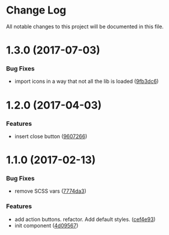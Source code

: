 # Change Log

All notable changes to this project will be documented in this file.

<a name="1.3.0"></a>
# 1.3.0 (2017-07-03)


### Bug Fixes

* import icons in a way that not all the lib is loaded ([9fb3dc6](https://github.com/SUI-Components/sui-components/commit/9fb3dc6))



<a name="1.2.0"></a>
# 1.2.0 (2017-04-03)


### Features

* insert close button ([9607266](https://github.com/SUI-Components/sui-components/commit/9607266))



<a name="1.1.0"></a>
# 1.1.0 (2017-02-13)


### Bug Fixes

* remove SCSS vars ([7774da3](https://github.com/SUI-Components/sui-components/commit/7774da3))


### Features

* add action buttons. refactor. Add default styles. ([cef4e93](https://github.com/SUI-Components/sui-components/commit/cef4e93))
* init component ([4d09567](https://github.com/SUI-Components/sui-components/commit/4d09567))



